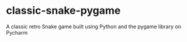 # classic-snake-pygame
A classic retro Snake game built using Python and the pygame library on Pycharm
